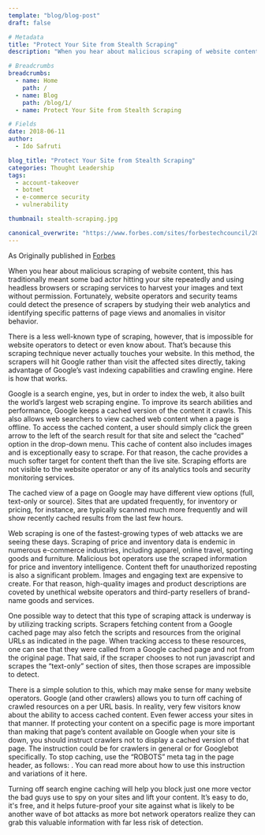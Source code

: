 ```yaml
---
template: "blog/blog-post"
draft: false

# Metadata
title: "Protect Your Site from Stealth Scraping"
description: "When you hear about malicious scraping of website content, this has traditionally meant some bad actor hitting your site repeatedly and using headless browsers or scraping services to harvest your images and text without permission."

# Breadcrumbs
breadcrumbs:
  - name: Home
    path: /
  - name: Blog
    path: /blog/1/
  - name: Protect Your Site from Stealth Scraping

# Fields
date: 2018-06-11
author:
  - Ido Safruti

blog_title: "Protect Your Site from Stealth Scraping"
categories: Thought Leadership
tags:
  - account-takeover
  - botnet
  - e-commerce security
  - vulnerability

thumbnail: stealth-scraping.jpg

canonical_overwrite: "https://www.forbes.com/sites/forbestechcouncil/2018/06/11/protect-your-site-from-stealth-scraping-through-google-search/#15b7323e2188"
---
```


As Originally published in [Forbes](https://www.forbes.com/sites/forbestechcouncil/2018/06/11/protect-your-site-from-stealth-scraping-through-google-search/#7b26e93c2188)

When you hear about malicious scraping of website content, this has traditionally meant some bad actor hitting your site repeatedly and using headless browsers or scraping services to harvest your images and text without permission. Fortunately, website operators and security teams could detect the presence of scrapers by studying their web analytics and identifying specific patterns of page views and anomalies in visitor behavior.

There is a less well-known type of scraping, however, that is impossible for website operators to detect or even know about. That’s because this scraping technique never actually touches your website. In this method, the scrapers will hit Google rather than visit the affected sites directly, taking advantage of Google’s vast indexing capabilities and crawling engine. Here is how that works.

Google is a search engine, yes, but in order to index the web, it also built the world’s largest web scraping engine. To improve its search abilities and performance, Google keeps a cached version of the content it crawls. This also allows web searchers to view cached web content when a page is offline. To access the cached content, a user should simply click the green arrow to the left of the search result for that site and select the “cached” option in the drop-down menu. This cache of content also includes images and is exceptionally easy to scrape. For that reason, the cache provides a much softer target for content theft than the live site. Scraping efforts are not visible to the website operator or any of its analytics tools and security monitoring services.

The cached view of a page on Google may have different view options (full, text-only or source). Sites that are updated frequently, for inventory or pricing, for instance, are typically scanned much more frequently and will show recently cached results from the last few hours.

Web scraping is one of the fastest-growing types of web attacks we are seeing these days. Scraping of price and inventory data is endemic in numerous e-commerce industries, including apparel, online travel, sporting goods and furniture. Malicious bot operators use the scraped information for price and inventory intelligence. Content theft for unauthorized reposting is also a significant problem. Images and engaging text are expensive to create. For that reason, high-quality images and product descriptions are coveted by unethical website operators and third-party resellers of brand-name goods and services.

One possible way to detect that this type of scraping attack is underway is by utilizing tracking scripts. Scrapers fetching content from a Google cached page may also fetch the scripts and resources from the original URLs as indicated in the page. When tracking access to these resources, one can see that they were called from a Google cached page and not from the original page. That said, if the scraper chooses to not run javascript and scrapes the “text-only” section of sites, then those scrapes are impossible to detect.

There is a simple solution to this, which may make sense for many website operators. Google (and other crawlers) allows you to turn off caching of crawled resources on a per URL basis. In reality, very few visitors know about the ability to access cached content. Even fewer access your sites in that manner. If protecting your content on a specific page is more important than making that page’s content available on Google when your site is down, you should instruct crawlers not to display a cached version of that page. The instruction could be for crawlers in general or for Googlebot specifically. To stop caching, use the “ROBOTS” meta tag in the page header, as follows: <META NAME="ROBOTS" CONTENT="NOARCHIVE">. You can read more about how to use this instruction and variations of it here.

Turning off search engine caching will help you block just one more vector the bad guys use to spy on your sites and lift your content. It’s easy to do, it's free, and it helps future-proof your site against what is likely to be another wave of bot attacks as more bot network operators realize they can grab this valuable information with far less risk of detection.
